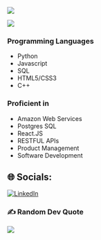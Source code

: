 <img
    src="https://github-readme-stats.vercel.app/api?username=Kccarr6022&show_icons=true&theme=react&&hide_border=true&&PAT_1"
  />

<img
    src="https://github-readme-streak-stats.herokuapp.com/?user=Kccarr6022&&theme=react&&hide_border=true"
  />

### Programming Languages
- Python 
- Javascript
- SQL
- HTML5/CSS3
- C++

### Proficient in
- Amazon Web Services 
- Postgres SQL
- React.JS
- RESTFUL APIs
- Product Management
- Software Development

## 🌐 Socials:
[![LinkedIn](https://img.shields.io/badge/LinkedIn-%230077B5.svg?logo=linkedin&logoColor=white)](https://linkedin.com/in/kadencarr) 

### ✍️ Random Dev Quote
![](https://quotes-github-readme.vercel.app/api?type=horizontal&theme=tokyonight)

<!-- Proudly created with GPRM ( https://gprm.itsvg.in ) -->

